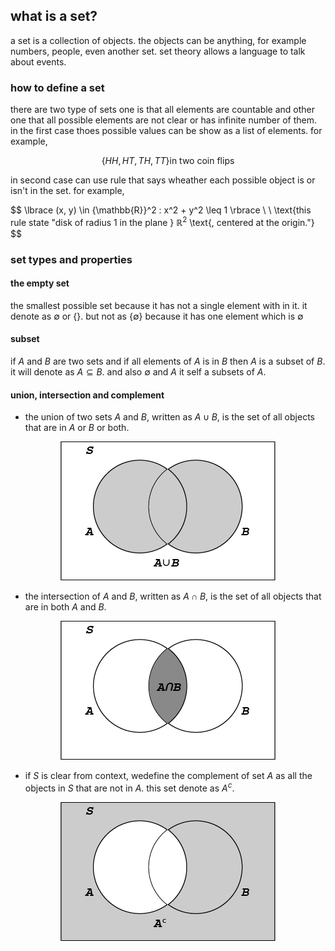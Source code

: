 ## what is a set?

a set is a collection of objects. the objects can be anything, for example numbers, people,
even another set. set theory allows a language to talk about events.

### how to define a set

there are two type of sets one is that all elements are countable and other one that all
possible elements are not clear or has infinite number of them. in the first case thoes
possible values can be show as a list of elements. for example,

$$
\lbrace HH, HT, TH, TT \rbrace \text{in two coin flips}
$$

in second case can use rule that says wheather each possible object is or isn't in the set.
for example,

$$
\lbrace (x, y) \in {\mathbb{R}}^2 : x^2 + y^2 \leq 1 \rbrace \\
\\
\text{this rule state "disk of radius 1 in the plane } $\mathbb{R}^2$ \text{, centered at the origin."}
$$

### set types and properties

#### the empty set

the smallest possible set because it has not a single element with in it. it denote as $\emptyset$ or
$\lbrace \rbrace$. but not as $\lbrace \emptyset \rbrace$ because it has one element which is $\emptyset$

#### subset

if $A$ and $B$ are two sets and if all elements of $A$ is in $B$ then $A$ is a subset of $B$. it
will denote as $A \subseteq B$. and also $\emptyset$ and $A$ it self a subsets of $A$.

#### union, intersection and complement

- the union of two sets $A$ and $B$, written as $A \cup B$, is the set of all objects that are in
  $A$ or $B$ or both.

<p align="center">
<img height="222" src="../../images/Asset 6.png" width="344" alt="union"/>
</p>

- the intersection of $A$ and $B$, written as $A \cap B$, is the set of all objects that are in
  both $A$ and $B$.

<p align="center">
<img height="222" src="../../images/Asset 5.png" width="344" alt="intersection"/>
</p>

- if $S$ is clear from context, wedefine the complement of set $A$ as all the objects in $S$ that
  are not in $A$. this set denote as $A^c$.

<p align="center">
<img height="222" src="../../images/Asset 7.png" width="344" alt="complement"/>
</p>